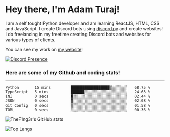 # Hey there, I'm Adam Turaj!

I am a self tought Python developer and am learning ReactJS, HTML, CSS and JavaScript. I create Discord bots using [discord.py](https://github.com/Rapptz/discord.py) and create websites! I do freelancing in my freetime creating Discord bots and websites for various types of clients.

You can see my work on [my website](https://adamturaj.com)!

[![Discord Presence](https://lanyard.cnrad.dev/api/374147012599218176)](https://discord.com/users/374147012599218176)

### Here are some of my Github and coding stats!

---

<!--START_SECTION:waka-->

```text
Python       15 mins         █████████████████▒░░░░░░░   68.75 %
TypeScript   5 mins          ██████░░░░░░░░░░░░░░░░░░░   24.63 %
INI          0 secs          ▓░░░░░░░░░░░░░░░░░░░░░░░░   02.44 %
JSON         0 secs          ▓░░░░░░░░░░░░░░░░░░░░░░░░   02.08 %
Git Config   0 secs          ▒░░░░░░░░░░░░░░░░░░░░░░░░   01.58 %
TOML         0 secs          ░░░░░░░░░░░░░░░░░░░░░░░░░   00.36 %
```

<!--END_SECTION:waka-->

![TheF1ng3r's GitHub stats](https://github-readme-stats.vercel.app/api?username=thef1ng3r&count_private=true&theme=dark)

![Top Langs](https://github-readme-stats.vercel.app/api/top-langs/?username=thef1ng3r&layout=compact&count_private=true&theme=dark)

